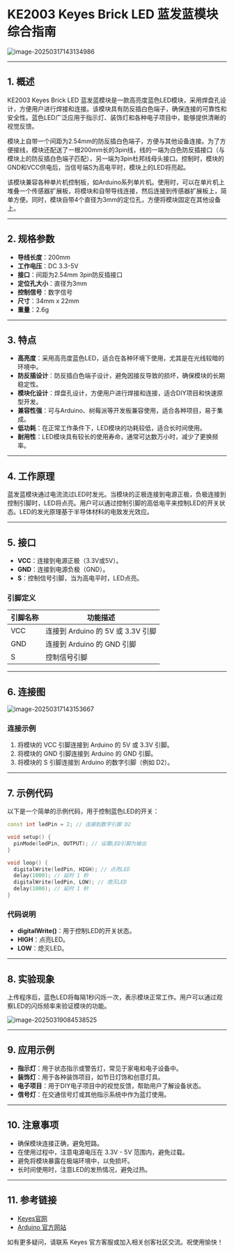 # KE2003 Keyes Brick LED 蓝发蓝模块综合指南

![image-20250317143134986](media/image-20250317143134986.png)

---

## 1. 概述
KE2003 Keyes Brick LED 蓝发蓝模块是一款高亮度蓝色LED模块，采用焊盘孔设计，方便用户进行焊接和连接。该模块具有防反插白色端子，确保连接的可靠性和安全性。蓝色LED广泛应用于指示灯、装饰灯和各种电子项目中，能够提供清晰的视觉反馈。

模块上自带一个间距为2.54mm的防反插白色端子，方便与其他设备连接。为了方便接线，模块还配送了一根200mm长的3pin线，线的一端为白色防反插接口（与模块上的防反插白色端子匹配），另一端为3pin杜邦线母头接口。控制时，模块的GND和VCC供电后，当信号端S为高电平时，模块上的LED将亮起。

该模块兼容各种单片机控制板，如Arduino系列单片机。使用时，可以在单片机上堆叠一个传感器扩展板，将模块和自带导线连接，然后连接到传感器扩展板上，简单方便。同时，模块自带4个直径为3mm的定位孔，方便将模块固定在其他设备上。

---

## 2. 规格参数
- **导线长度**：200mm  
- **工作电压**：DC 3.3-5V  
- **接口**：间距为2.54mm 3pin防反插接口  
- **定位孔大小**：直径为3mm  
- **控制信号**：数字信号  
- **尺寸**：34mm x 22mm
- **重量**：2.6g  

---

## 3. 特点
- **高亮度**：采用高亮度蓝色LED，适合在各种环境下使用，尤其是在光线较暗的环境中。
- **防反插设计**：防反插白色端子设计，避免因接反导致的损坏，确保模块的长期稳定性。
- **模块化设计**：焊盘孔设计，方便用户进行焊接和连接，适合DIY项目和快速原型开发。
- **兼容性强**：可与Arduino、树莓派等开发板兼容使用，适合各种项目，易于集成。
- **低功耗**：在正常工作条件下，LED模块的功耗较低，适合长时间使用。
- **耐用性**：LED模块具有较长的使用寿命，通常可达数万小时，减少了更换频率。

---

## 4. 工作原理
蓝发蓝模块通过电流流过LED时发光。当模块的正极连接到电源正极，负极连接到控制引脚时，LED将点亮。用户可以通过控制引脚的高低电平来控制LED的开关状态。LED的发光原理基于半导体材料的电致发光效应。

---

## 5. 接口
- **VCC**：连接到电源正极（3.3V或5V）。
- **GND**：连接到电源负极（GND）。
- **S**：控制信号引脚，当为高电平时，LED点亮。

### 引脚定义
| 引脚名称 | 功能描述                     |
|----------|------------------------------|
| VCC      | 连接到 Arduino 的 5V 或 3.3V 引脚   |
| GND      | 连接到 Arduino 的 GND 引脚  |
| S        | 控制信号引脚                |

---

## 6. 连接图
![image-20250317143153667](media/image-20250317143153667.png)

### 连接示例
1. 将模块的 VCC 引脚连接到 Arduino 的 5V 或 3.3V 引脚。
2. 将模块的 GND 引脚连接到 Arduino 的 GND 引脚。
3. 将模块的 S 引脚连接到 Arduino 的数字引脚（例如 D2）。

---

## 7. 示例代码
以下是一个简单的示例代码，用于控制蓝色LED的开关：
```cpp
const int ledPin = 2; // 连接到数字引脚 D2

void setup() {
  pinMode(ledPin, OUTPUT); // 设置LED引脚为输出
}

void loop() {
  digitalWrite(ledPin, HIGH); // 点亮LED
  delay(1000); // 延时 1 秒
  digitalWrite(ledPin, LOW); // 熄灭LED
  delay(1000); // 延时 1 秒
}
```

### 代码说明
- **digitalWrite()**：用于控制LED的开关状态。
- **HIGH**：点亮LED。
- **LOW**：熄灭LED。

---

## 8. 实验现象
上传程序后，蓝色LED将每隔1秒闪烁一次，表示模块正常工作。用户可以通过观察LED的闪烁频率来验证模块的功能。

![image-20250319084538525](media/image-20250319084538525.png)

---

## 9. 应用示例
- **指示灯**：用于状态指示或警告灯，常见于家电和电子设备中。
- **装饰灯**：用于各种装饰项目，如节日灯饰和创意灯具。
- **电子项目**：用于DIY电子项目中的视觉反馈，帮助用户了解设备状态。
- **信号灯**：在交通信号灯或其他指示系统中作为蓝灯使用。

---

## 10. 注意事项
- 确保模块连接正确，避免短路。
- 在使用过程中，注意电源电压在 3.3V - 5V 范围内，避免过载。
- 避免将模块暴露在极端环境中，以免损坏。
- 长时间使用时，注意LED的发热情况，避免过热。

---

## 11. 参考链接
- [Keyes官网](http://www.keyes-robot.com/)
- [Arduino 官方网站](https://www.arduino.cc)  

如有更多疑问，请联系 Keyes 官方客服或加入相关创客社区交流。祝使用愉快！